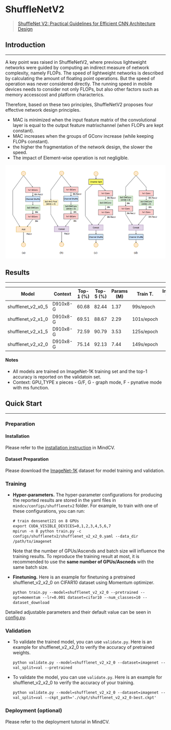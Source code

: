 # ShuffleNetV2
> [ShuffleNet V2: Practical Guidelines for Efficient CNN Architecture Design](https://arxiv.org/pdf/1807.11164.pdf)

## Introduction
***

A key point was raised in ShuffleNetV2, where previous lightweight networks were guided by computing an indirect measure of network complexity, namely FLOPs. The speed of lightweight networks is described by calculating the amount of floating point operations. But the speed of operation was never considered directly. The running speed in mobile devices needs to consider not only FLOPs, but also other factors such as memory accesscost and platform characterics.

Therefore, based on these two principles, ShuffleNetV2 proposes four effective network design principles.

- MAC is minimized when the input feature matrix of the convolutional layer is equal to the output feature matrixchannel (when FLOPs are kept constant).
- MAC increases when the groups of GConv increase (while keeping FLOPs constant).
- the higher the fragmentation of the network design, the slower the speed.
- The impact of Element-wise operation is not negligible.

![](./ShuffleNetV2_Block.png)

## Results
***

| Model              | Context  | Top-1 (%) | Top-5 (%) | Params (M) | Train T.   | Infer T. | Download  | Config  | Log     |
| ------------------ | -------- | --------- | --------- | ---------- | ---------- | -------- | --------- | ------- | ------- |
| shufflenet_v2_x0_5 | D910x8-G | 60.68     | 82.44     | 1.37       | 99s/epoch  |          | [model]() | [cfg]() | [log]() |
| shufflenet_v2_x1_0 | D910x8-G | 69.51     | 88.67     | 2.29       | 101s/epoch |          | [model]() | [cfg]() | [log]() |
| shufflenet_v2_x1_5 | D910x8-G | 72.59     | 90.79     | 3.53       | 125s/epoch |          | [model]() | [cfg]() | [log]() |
| shufflenet_v2_x2_0 | D910x8-G | 75.14     | 92.13     | 7.44       | 149s/epoch |          | [model]() | [cfg]() | [log]() |

#### Notes

- All models are trained on ImageNet-1K training set and the top-1 accuracy is reported on the validatoin set.
- Context: GPU_TYPE x pieces - G/F, G - graph mode, F - pynative mode with ms function.  

## Quick Start
***
### Preparation

#### Installation
Please refer to the [installation instruction](https://github.com/mindspore-ecosystem/mindcv#installation) in MindCV.

#### Dataset Preparation
Please download the [ImageNet-1K](https://www.image-net.org/download.php) dataset for model training and validation.

### Training

- **Hyper-parameters.** The hyper-parameter configurations for producing the reported results are stored in the yaml files in `mindcv/configs/shufflenetv2` folder. For example, to train with one of these configurations, you can run:

  ```shell
  # train densenet121 on 8 GPUs
  export CUDA_VISIBLE_DEVICES=0,1,2,3,4,5,6,7
  mpirun -n 8 python train.py -c configs/shufflenetv2/shufflenet_v2_x2_0.yaml --data_dir /path/to/imagenet
  ```

  Note that the number of GPUs/Ascends and batch size will influence the training results. To reproduce the training result at most, it is recommended to use the **same number of GPUs/Ascneds** with the same batch size.

- **Finetuning.** Here is an example for finetuning a pretrained shufflenet_v2_x2_0 on CIFAR10 dataset using Momentum optimizer.

  ```shell
  python train.py --model=shufflenet_v2_x2_0 --pretrained --opt=momentum --lr=0.001 dataset=cifar10 --num_classes=10 --dataset_download
  ```

Detailed adjustable parameters and their default value can be seen in [config.py](../../config.py).

### Validation

- To validate the trained model, you can use `validate.py`. Here is an example for shufflenet_v2_x2_0 to verify the accuracy of pretrained weights.

  ```shell
  python validate.py --model=shufflenet_v2_x2_0 --dataset=imagenet --val_split=val --pretrained
  ```

- To validate the model, you can use `validate.py`. Here is an example for shufflenet_v2_x2_0 to verify the accuracy of your training.

  ```shell
  python validate.py --model=shufflenet_v2_x2_0 --dataset=imagenet --val_split=val --ckpt_path='./ckpt/shufflenet_v2_x2_0-best.ckpt'
  ```

### Deployment (optional)

Please refer to the deployment tutorial in MindCV.


